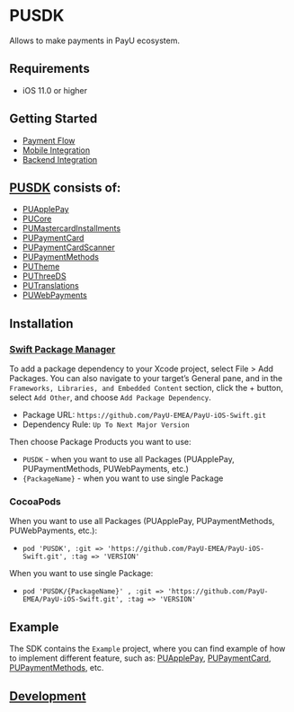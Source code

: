 # PUSDK

Allows to make payments in PayU ecosystem.

## Requirements

* iOS 11.0 or higher

## Getting Started

* [Payment Flow](https://developers.payu.com/en/mobile_sdk.html)
* [Mobile Integration](https://payu-emea.github.io/PayU-iOS-Swift/documentation/pusdk/)
* [Backend Integration](https://developers.payu.com/en/restapi.html)

## [PUSDK](https://payu-emea.github.io/PayU-iOS-Swift/documentation/pusdk) consists of:

* [PUApplePay](https://payu-emea.github.io/PayU-iOS-Swift/documentation/pusdk/gettingstartedwithapplepay)
* [PUCore](https://payu-emea.github.io/PayU-iOS-Swift/documentation/pusdk/gettingstartedwithcore)
* [PUMastercardInstallments](https://payu-emea.github.io/PayU-iOS-Swift/documentation/pusdk/gettingstartedwithmastercardinstallments)
* [PUPaymentCard](https://payu-emea.github.io/PayU-iOS-Swift/documentation/pusdk/gettingstartedwithpaymentcard)
* [PUPaymentCardScanner](https://payu-emea.github.io/PayU-iOS-Swift/documentation/pusdk/gettingstartedwithpaymentcardscanner)
* [PUPaymentMethods](https://payu-emea.github.io/PayU-iOS-Swift/documentation/pusdk/gettingstartedwithpaymentmethods)
* [PUTheme](https://payu-emea.github.io/PayU-iOS-Swift/documentation/pusdk/gettingstartedwiththeme)
* [PUThreeDS](https://payu-emea.github.io/PayU-iOS-Swift/documentation/pusdk/gettingstartedwiththreeds)
* [PUTranslations](https://payu-emea.github.io/PayU-iOS-Swift/documentation/pusdk/gettingstartedwithtranslations)
* [PUWebPayments](https://payu-emea.github.io/PayU-iOS-Swift/documentation/pusdk/gettingstartedwithwebpayments)

## Installation

### [Swift Package Manager](https://www.swift.org/package-manager/)

To add a package dependency to your Xcode project, select File > Add Packages. You can also navigate to your target’s General pane, and in the `Frameworks, Libraries, and Embedded Content` section, click the + button, select `Add Other`, and choose `Add Package Dependency`. 

* Package URL: `https://github.com/PayU-EMEA/PayU-iOS-Swift.git`
* Dependency Rule: `Up To Next Major Version`

Then choose Package Products you want to use:

* `PUSDK` - when you want to use all Packages (PUApplePay, PUPaymentMethods, PUWebPayments, etc.)
* `{PackageName}` - when you want to use single Package

### CocoaPods

When you want to use all Packages (PUApplePay, PUPaymentMethods, PUWebPayments, etc.):
* `pod 'PUSDK', :git => 'https://github.com/PayU-EMEA/PayU-iOS-Swift.git', :tag => 'VERSION'`

When you want to use single Package:
* `pod 'PUSDK/{PackageName}' , :git => 'https://github.com/PayU-EMEA/PayU-iOS-Swift.git', :tag => 'VERSION'`

## Example

The SDK contains the `Example` project, where you can find example of how to implement different feature, such as: [PUApplePay](https://payu-emea.github.io/PayU-iOS-Swift/documentation/pusdk/gettingstartedwithapplepay), [PUPaymentCard](https://payu-emea.github.io/PayU-iOS-Swift/documentation/pusdk/gettingstartedwithpaymentcard), [PUPaymentMethods](https://payu-emea.github.io/PayU-iOS-Swift/documentation/pusdk/gettingstartedwithpaymentmethods), etc. 

## [Development](./dev/README.md)
